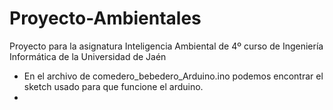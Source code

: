 # Proyecto-Ambientales
Proyecto para la asignatura Inteligencia Ambiental de 4º curso de Ingeniería Informática de la Universidad de Jaén

- En el archivo de comedero_bebedero_Arduino.ino podemos encontrar el sketch usado para que funcione el arduino.
- 
